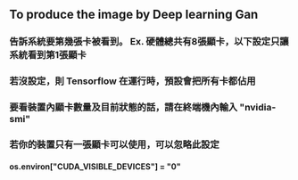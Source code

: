 ## To produce the image by Deep learning Gan
### 告訴系統要第幾張卡被看到。 Ex. 硬體總共有8張顯卡，以下設定只讓系統看到第1張顯卡
### 若沒設定，則 Tensorflow 在運行時，預設會把所有卡都佔用
### 要看裝置內顯卡數量及目前狀態的話，請在終端機內輸入 "nvidia-smi"
### 若你的裝置只有一張顯卡可以使用，可以忽略此設定
#### os.environ["CUDA_VISIBLE_DEVICES"] = "0"
